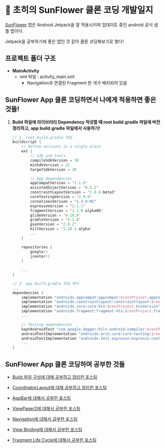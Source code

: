 # 🌻 초히의 SunFlower 클론 코딩 개발일지

[SunFlower](https://github.com/android/sunflower) 앱은 Android Jetpack을 잘 적용시키며 업데이트 중인 android 공식 샘플 앱이다.

Jetpack을 공부하기에 좋은 앱인 것 같아 클론 코딩해보기로 했다!

## 프로젝트 폴더 구조

* __MainActivity__
    * xml 파일 : activity_main.xml
        * Navigation과 연결된 Fragment 한 개가 배치되어 있음

## SunFlower App 클론 코딩하면서 나에게 적용하면 좋은 것들!

1. __Build 파일에 라이브러리 Dependency 작성할 때 root build.gradle 파일에 버전 정리하고, app build.gradle 파일에서 사용하기!__

    ~~~kotlin
    // 1. root build.gradle 파일 
    buildscript {
        // Define versions in a single place
        ext {
            // Sdk and tools
            compileSdkVersion = 30
            minSdkVersion = 21
            targetSdkVersion = 30

            // App dependencies
            appCompatVersion = '1.1.0'
            assistedInjectVersion = '0.5.2'
            constraintLayoutVersion = '2.0.0-beta3'
            coreTestingVersion = '2.0.0'
            coroutinesVersion = "1.3.0-M2"
            espressoVersion = '3.1.1'
            fragmentVersion = '1.1.0-alpha09'
            glideVersion = '4.10.0'
            gradleVersion = '4.1.0'
            gsonVersion = '2.8.2'
            hiltVersion = '2.28.3-alpha'
            ...
        }

        repositories {
            google()
            jcenter()
        }
        
        ...
    }
    ~~~
    
    ~~~kotlin
    // 2. app build.gradle 파일 예시
    ...
    dependencies {
        implementation "androidx.appcompat:appcompat:$rootProject.appCompatVersion"
        implementation "androidx.constraintlayout:constraintlayout:$rootProject.constraintLayoutVersion"
        implementation "androidx.core:core-ktx:$rootProject.ktxVersion"
        implementation "androidx.fragment:fragment-ktx:$rootProject.fragmentVersion"
        ...

        // Testing dependencies
        kaptAndroidTest "com.google.dagger:hilt-android-compiler:$rootProject.hiltVersion"
        androidTestImplementation "androidx.arch.core:core-testing:$rootProject.coreTestingVersion"
        androidTestImplementation "androidx.test.espresso:espresso-contrib:$rootProject.espressoVersion"
        ...
    }
    ~~~

## SunFlower App 클론 코딩하며 공부한 것들

* [Build 파일 구성에 대해 공부하고 정리한 포스팅](https://choheeis.github.io/newblog//articles/2020-07/AppBuild)

* [CoordinatorLayout에 대해 공부하고 정리한 포스팅](https://choheeis.github.io/newblog//articles/2020-07/CoordinatorLayout)

* [AppBar에 대해서 공부한 포스팅](https://choheeis.github.io/newblog//articles/2020-08/AppBarTop)
   
* [ViewPager2에 대해서 공부한 포스팅](https://choheeis.github.io/newblog//articles/2020-08/ViewPager2)

* [Navigation에 대해서 공부한 포스팅](https://choheeis.github.io/newblog//articles/2020-08/navigation)

* [View Binding에 대해서 공부한 포스팅](https://choheeis.github.io/newblog//articles/2020-09/viewBinding)

* [Fragment Life Cycle에 대해서 공부한 포스팅](https://choheeis.github.io/newblog//articles/2020-09/fragment)
